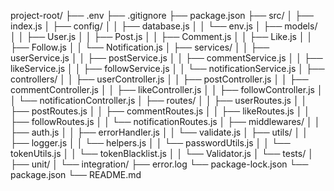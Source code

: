 
project-root/
├── .env
├── .gitignore
├── package.json
├── src/
│   ├── index.js
│   ├── config/
│   │   ├── database.js
│   │   └── env.js
│   ├── models/
│   │   ├── User.js
│   │   ├── Post.js
│   │   ├── Comment.js
│   │   ├── Like.js
│   │   ├── Follow.js
│   │   └── Notification.js
│   ├── services/
│   │   ├── userService.js
│   │   ├── postService.js
│   │   ├── commentService.js
│   │   ├── likeService.js
│   │   ├── followService.js
│   │   └── notificationService.js
│   ├── controllers/
│   │   ├── userController.js
│   │   ├── postController.js
│   │   ├── commentController.js
│   │   ├── likeController.js
│   │   ├── followController.js
│   │   └── notificationController.js
│   ├── routes/
│   │   ├── userRoutes.js
│   │   ├── postRoutes.js
│   │   ├── commentRoutes.js
│   │   ├── likeRoutes.js
│   │   ├── followRoutes.js
│   │   └── notificationRoutes.js
│   ├── middlewares/
│   │   ├── auth.js
│   │   ├── errorHandler.js
│   │   └── validate.js
│   ├── utils/
│   │   ├── logger.js
│   │   └── helpers.js
│   │   └── passwordUtils.js
│   │   └── tokenUtils.js
│   │   └── tokenBlacklist.js
│   │   └── Validator.js
│   └── tests/
│       ├── unit/
│       └── integration/
├── error.log
└── package-lock.json
└── package.json
└── README.md
